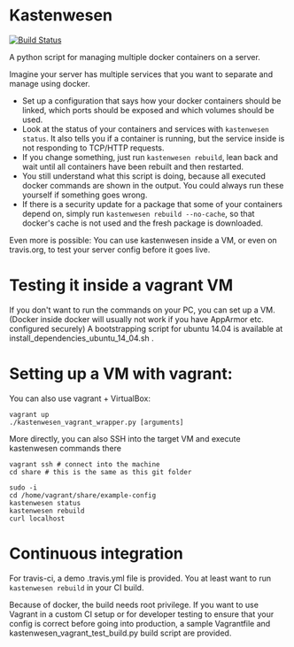 # Kastenwesen

[![Build Status](https://travis-ci.org/fau-fablab/kastenwesen.svg?branch=master)](https://travis-ci.org/fau-fablab/kastenwesen)

A python script for managing multiple docker containers on a server.

Imagine your server has multiple services that you want to separate and manage using docker.

- Set up a configuration that says how your docker containers should be linked, which ports should be exposed and which volumes should be used.
- Look at the status of your containers and services with ``kastenwesen status``. It also tells you if a container is running, but the service inside is not responding to TCP/HTTP requests.
- If you change something, just run ``kastenwesen rebuild``, lean back and wait until all containers have been rebuilt and then restarted.
- You still understand what this script is doing, because all executed docker commands are shown in the output. You could always run these yourself if something goes wrong.
- If there is a security update for a package that some of your containers depend on, simply run ``kastenwesen rebuild --no-cache``, so that docker's cache is not used and the fresh package is downloaded.

Even more is possible: You can use kastenwesen inside a VM, or even on travis.org, to test your server config before it goes live.

# Testing it inside a vagrant VM

If you don't want to run the commands on your PC, you can set up a VM. (Docker inside docker will usually not work if you have AppArmor etc. configured securely)
A bootstrapping script for ubuntu 14.04 is available at install_dependencies_ubuntu_14_04.sh .

# Setting up a VM with vagrant:

You can also use vagrant + VirtualBox:
```
vagrant up
./kastenwesen_vagrant_wrapper.py [arguments]
```

More directly, you can also SSH into the target VM and execute kastenwesen commands there
```
vagrant ssh # connect into the machine
cd share # this is the same as this git folder

sudo -i
cd /home/vagrant/share/example-config
kastenwesen status
kastenwesen rebuild
curl localhost

```

# Continuous integration

For travis-ci, a demo .travis.yml file is provided. You at least want to run `kastenwesen rebuild` in your CI build.

Because of docker, the build needs root privilege. If you want to use Vagrant in a custom CI setup or for developer testing to ensure that your config is correct before going into production, a sample Vagrantfile and kastenwesen_vagrant_test_build.py build script are provided.


